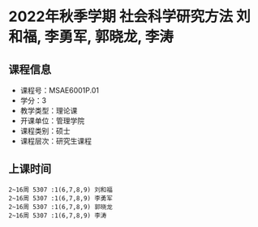 # 2022年秋季学期 社会科学研究方法 刘和福, 李勇军, 郭晓龙, 李涛






## 课程信息

- 课程号：MSAE6001P.01
- 学分：3
- 教学类型：理论课
- 开课单位：管理学院
- 课程类别：硕士
- 课程层次：研究生课程

## 上课时间

```
2~16周 5307 :1(6,7,8,9) 刘和福
2~16周 5307 :1(6,7,8,9) 李勇军
2~16周 5307 :1(6,7,8,9) 郭晓龙
2~16周 5307 :1(6,7,8,9) 李涛
```

